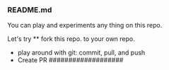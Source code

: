 ### README.md
You can play and experiments any thing on this repo.

Let's try
** fork this repo. to your own repo.
* play around with git: commit, pull, and push
* Create PR
###################
